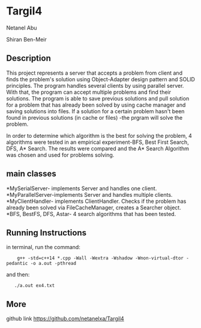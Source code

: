 # Targil4
Netanel Abu

Shiran Ben-Meir

## Description
This project represents a server that accepts a problem from client and finds the problem's solution using Object-Adapter design pattern 
and SOLID principles.
The program handles several clients by using parallel server. With that, the program can accept multiple problems and find their solutions.
The program is able to save previous solutions and pull solution for a problem that has already been solved by using cache manager and saving
solutions into files. If a solution for a certain problem hasn't been found in previous solutions (in cache or files) -the prgram will 
solve the problem.

In order to determine which algorithm is the best for solving the problem, 4 algorithms were tested in an empirical 
experiment-BFS, Best First Search, DFS, A* Search. The results were compared and the A* Search Algorithm was chosen and used for 
problems solving.

## main classes
*MySerialServer- implements Server and handles one client.\
*MyParallelServer-implements Server and handles multiple clients.\
*MyClientHandler- implements ClientHandler. Checks if the problem has already been solved via FileCacheManager, 
 creates a Searcher object.\
*BFS, BestFS, DFS, Astar- 4 search algorithms that has been tested.


## Running Instructions
  in terminal, run the command:
     
        g++ -std=c++14 *.cpp -Wall -Wextra -Wshadow -Wnon-virtual-dtor -pedantic -o a.out -pthread
   and then:
       
       ./a.out ex4.txt


## More
github link https://github.com/netanelxa/Targil4
